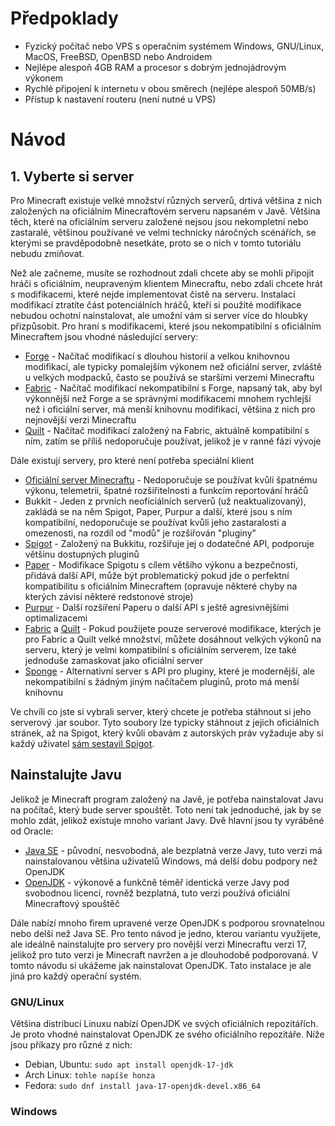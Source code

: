 # Předpoklady

- Fyzický počítač nebo VPS s operačním systémem Windows, GNU/Linux, MacOS, FreeBSD, OpenBSD nebo Androidem
- Nejlépe alespoň 4GB RAM a procesor s dobrým jednojádrovým výkonem
- Rychlé připojení k internetu v obou směrech (nejlépe alespoň 50MB/s)
- Přístup k nastavení routeru (není nutné u VPS)

# Návod

## 1. Vyberte si server

Pro Minecraft existuje velké množství různých serverů, drtivá většina z nich založených na oficiálním Minecraftovém serveru napsaném v Javě. Většina těch, které na oficiálním serveru založené nejsou jsou nekompletní nebo zastaralé, většinou používané ve velmi technicky náročných scénářích, se kterými se pravděpodobně nesetkáte, proto se o nich v tomto tutoriálu nebudu zmiňovat.

Než ale začneme, musíte se rozhodnout zdali chcete aby se mohli připojit hráči s oficiálním, neupraveným klientem Minecraftu, nebo zdali chcete hrát s modifikacemi, které nejde implementovat čistě na serveru. Instalací modifikací ztratíte část potenciálních hráčů, kteří si použité modifikace nebudou ochotní nainstalovat, ale umožní vám si server více do hloubky přizpůsobit. Pro hraní s modifikacemi, které jsou nekompatibilní s oficiálním Minecraftem jsou vhodné následující servery:

- [Forge](https://files.minecraftforge.net/net/minecraftforge/forge/) - Načítač modifikací s dlouhou historií a velkou knihovnou modifikací, ale typicky pomalejším výkonem než oficiální server, zvláště u velkých modpacků, často se používá se staršími verzemi Minecraftu
- [Fabric](https://fabricmc.net/) - Načítač modifikací nekompatibilní s Forge, napsaný tak, aby byl výkonnější než Forge a se správnými modifikacemi mnohem rychlejší než i oficiální server, má menší knihovnu modifikací, většina z nich pro nejnovější verzi Minecraftu
- [Quilt](https://quiltmc.org/en/) - Načítač modifikací založený na Fabric, aktuálně kompatibilní s ním, zatím se příliš nedoporučuje používat, jelikož je v ranné fázi vývoje

Dále existují servery, pro které není potřeba speciální klient

- [Oficiální server Minecraftu](https://www.minecraft.net/en-us/download/server) - Nedoporučuje se používat kvůli špatnému výkonu, telemetrii, špatné rozšiřitelnosti a funkcím reportování hráčů
- Bukkit - Jeden z prvních neoficiálních serverů (už neaktualizovaný), zakládá se na něm Spigot, Paper, Purpur a další, které jsou s ním kompatibilní, nedoporučuje se používat kvůli jeho zastaralosti a omezenosti, na rozdíl od "modů" je rozšiřován "pluginy"
- [Spigot](https://www.spigotmc.org/) - Založený na Bukkitu, rozšiřuje jej o dodatečné API, podporuje většinu dostupných pluginů
- [Paper](https://papermc.io/) - Modifikace Spigotu s cílem většího výkonu a bezpečnosti, přidává další API, může být problematický pokud jde o perfektní kompatibilitu s oficiálním Minecraftem (opravuje některé chyby na kterých závisí některé redstonové stroje)
- [Purpur](https://purpurmc.org/) - Další rozšíření Paperu o další API s ještě agresivnějšími optimalizacemi
- [Fabric](https://fabricmc.net/) a [Quilt](https://quiltmc.org/en/) - Pokud použijete pouze serverové modifikace, kterých je pro Fabric a Quilt velké množství, můžete dosáhnout velkých výkonů na serveru, který je velmi kompatibilní s oficiálním serverem, lze také jednoduše zamaskovat jako oficiální server
- [Sponge](https://spongepowered.org/) - Alternativní server s API pro pluginy, které je modernější, ale nekompatibilní s žádným jiným načítačem pluginů, proto má menší knihovnu

Ve chvíli co jste si vybrali server, který chcete je potřeba stáhnout si jeho serverový .jar soubor. Tyto soubory lze typicky stáhnout z jejich oficiálních stránek, až na Spigot, který kvůli obavám z autorských práv vyžaduje aby si každý uživatel [sám sestavil Spigot](#).

## Nainstalujte Javu

Jelikož je Minecraft program založený na Javě, je potřeba nainstalovat Javu na počítač, který bude server spouštět. Toto není tak jednoduché, jak by se mohlo zdát, jelikož existuje mnoho variant Javy. Dvě hlavní jsou ty vyráběné od Oracle:

- [Java SE](https://www.java.com/en/) - původní, nesvobodná, ale bezplatná verze Javy, tuto verzi má nainstalovanou většina uživatelů Windows, má delší dobu podpory než OpenJDK
- [OpenJDK](https://openjdk.org/) - výkonově a funkčně téměř identická verze Javy pod svobodnou licencí, rovněž bezplatná, tuto verzi používá oficiální Minecraftový spouštěč

Dále nabízí mnoho firem upravené verze OpenJDK s podporou srovnatelnou nebo delší než Java SE. Pro tento návod je jedno, kterou variantu využijete, ale ideálně nainstalujte pro servery pro novější verzi Minecraftu verzi 17, jelikož pro tuto verzi je Minecraft navržen a je dlouhodobě podporovaná. V tomto návodu si ukážeme jak nainstalovat OpenJDK. Tato instalace je ale jiná pro každý operační systém.

### GNU/Linux

Většina distribucí Linuxu nabízí OpenJDK ve svých oficiálních repozitářích. Je proto vhodné nainstalovat OpenJDK ze svého oficiálního repozitáře. Níže jsou příkazy pro různé z nich:

- Debian, Ubuntu: `sudo apt install openjdk-17-jdk`
- Arch Linux: `tohle napíše honza`
- Fedora: `sudo dnf install java-17-openjdk-devel.x86_64`

### Windows


